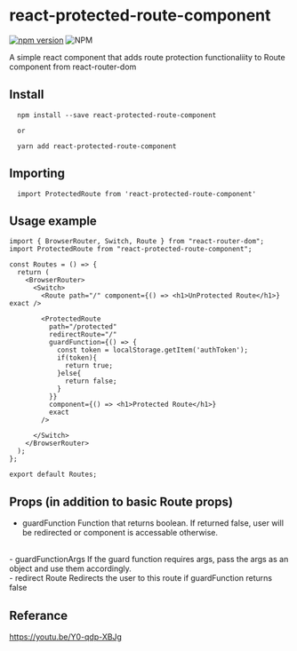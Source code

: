 # react-protected-route-component

[![npm version](https://badge.fury.io/js/react-protected-route-component.svg)](https://badge.fury.io/js/react-protected-route-component)
![NPM](https://img.shields.io/npm/l/react-protected-route-component)

A simple react component that adds route protection functionaliity to Route component from react-router-dom  

## Install
```
  npm install --save react-protected-route-component

  or

  yarn add react-protected-route-component

```

## Importing
```
  import ProtectedRoute from 'react-protected-route-component'
```

## Usage example
```
import { BrowserRouter, Switch, Route } from "react-router-dom";
import ProtectedRoute from "react-protected-route-component";

const Routes = () => {
  return (
    <BrowserRouter>
      <Switch>
        <Route path="/" component={() => <h1>UnProtected Route</h1>} exact />

        <ProtectedRoute
          path="/protected"
          redirectRoute="/"
          guardFunction={() => {
            const token = localStorage.getItem('authToken');
            if(token){
              return true;
            }else{
              return false;
            }
          }}
          component={() => <h1>Protected Route</h1>}
          exact
        />

      </Switch>
    </BrowserRouter>
  );
};

export default Routes;

```


## Props (in addition to basic Route props)
- guardFunction
    Function that returns boolean. If returned false, user will be redirected or component is accessable otherwise.
<br>
- guardFunctionArgs
    If the guard function requires args, pass the args as an object and use them accordingly.
<br>
- redirect Route
    Redirects the user to this route if guardFunction returns false

## Referance
  https://youtu.be/Y0-qdp-XBJg